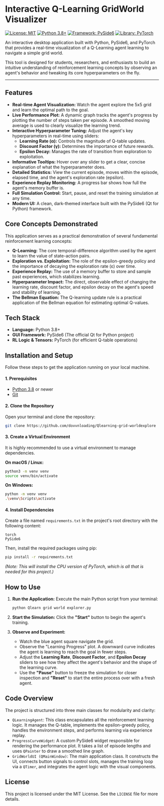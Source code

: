 

# Interactive Q-Learning GridWorld Visualizer

[![License: MIT](https://img.shields.io/badge/License-MIT-yellow.svg)](https://opensource.org/licenses/MIT)
[![Python 3.8+](https://img.shields.io/badge/python-3.8+-blue.svg)](https://www.python.org/downloads/release/python-380/)
[![Framework: PySide6](https://img.shields.io/badge/Framework-PySide6-blue)](https://www.qt.io/qt-for-python)
[![Library: PyTorch](https://img.shields.io/badge/Library-PyTorch-orange)](https://pytorch.org/)

An interactive desktop application built with Python, PySide6, and PyTorch that provides a real-time visualization of a Q-Learning agent learning to navigate a simple grid world.

This tool is designed for students, researchers, and enthusiasts to build an intuitive understanding of reinforcement learning concepts by observing an agent's behavior and tweaking its core hyperparameters on the fly.

---

## Features

-   **Real-time Agent Visualization:** Watch the agent explore the 5x5 grid and learn the optimal path to the goal.
-   **Live Performance Plot:** A dynamic graph tracks the agent's progress by plotting the number of steps taken per episode. A smoothed moving average is used to clearly visualize the learning trend.
-   **Interactive Hyperparameter Tuning:** Adjust the agent's key hyperparameters in real-time using sliders:
    -   **Learning Rate (α):** Controls the magnitude of Q-table updates.
    -   **Discount Factor (γ):** Determines the importance of future rewards.
    -   **Epsilon Decay:** Manages the rate of transition from exploration to exploitation.
-   **Informative Tooltips:** Hover over any slider to get a clear, concise explanation of what the hyperparameter does.
-   **Detailed Statistics:** View the current episode, moves within the episode, elapsed time, and the agent's exploration rate (epsilon).
-   **Experience Replay Monitoring:** A progress bar shows how full the agent's memory buffer is.
-   **Full Simulation Control:** Start, pause, and reset the training simulation at any time.
-   **Modern UI:** A clean, dark-themed interface built with the PySide6 (Qt for Python) framework.

## Core Concepts Demonstrated

This application serves as a practical demonstration of several fundamental reinforcement learning concepts:

-   **Q-Learning:** The core temporal-difference algorithm used by the agent to learn the value of state-action pairs.
-   **Exploration vs. Exploitation:** The role of the epsilon-greedy policy and the importance of decaying the exploration rate (ε) over time.
-   **Experience Replay:** The use of a memory buffer to store and sample past experiences, which stabilizes learning.
-   **Hyperparameter Impact:** The direct, observable effect of changing the learning rate, discount factor, and epsilon decay on the agent's speed and stability of learning.
-   **The Bellman Equation:** The Q-learning update rule is a practical application of the Bellman equation for estimating optimal Q-values.

## Tech Stack

-   **Language:** Python 3.8+
-   **GUI Framework:** PySide6 (The official Qt for Python project)
-   **RL Logic & Tensors:** PyTorch (for efficient Q-table operations)

## Installation and Setup

Follow these steps to get the application running on your local machine.

#### 1. Prerequisites
-   [Python 3.8](https://www.python.org/downloads/) or newer
-   [Git](https://git-scm.com/downloads/)

#### 2. Clone the Repository
Open your terminal and clone the repository:
```bash
git clone https://github.com/dovvnloading/Qlearning-grid-worldexplore
```

#### 3. Create a Virtual Environment
It is highly recommended to use a virtual environment to manage dependencies.

**On macOS / Linux:**
```bash
python3 -m venv venv
source venv/bin/activate
```

**On Windows:**
```bash
python -m venv venv
.\venv\Scripts\activate
```

#### 4. Install Dependencies
Create a file named `requirements.txt` in the project's root directory with the following content:
```
torch
PySide6
```
Then, install the required packages using pip:
```bash
pip install -r requirements.txt
```
*(Note: This will install the CPU version of PyTorch, which is all that is needed for this project.)*

## How to Use

1.  **Run the Application:**
    Execute the main Python script from your terminal:
    ```bash
    python Qlearn grid world explorer.py
    ```

2.  **Start the Simulation:**
    Click the **"Start"** button to begin the agent's training.

3.  **Observe and Experiment:**
    -   Watch the blue agent square navigate the grid.
    -   Observe the "Learning Progress" plot. A downward curve indicates the agent is learning to reach the goal in fewer steps.
    -   Adjust the **Learning Rate**, **Discount Factor**, and **Epsilon Decay** sliders to see how they affect the agent's behavior and the shape of the learning curve.
    -   Use the **"Pause"** button to freeze the simulation for closer inspection and **"Reset"** to start the entire process over with a fresh agent.

## Code Overview

The project is structured into three main classes for modularity and clarity:

-   `QLearningAgent`: This class encapsulates all the reinforcement learning logic. It manages the Q-table, implements the epsilon-greedy policy, handles the environment steps, and performs learning via experience replay.
-   `ProgressCurveWidget`: A custom PySide6 widget responsible for rendering the performance plot. It takes a list of episode lengths and uses `QPainter` to draw a smoothed line graph.
-   `GridWorldUI (QMainWindow)`: The main application class. It constructs the UI, connects button signals to control slots, manages the training loop via a `QTimer`, and integrates the agent logic with the visual components.

## License

This project is licensed under the MIT License. See the `LICENSE` file for more details.
